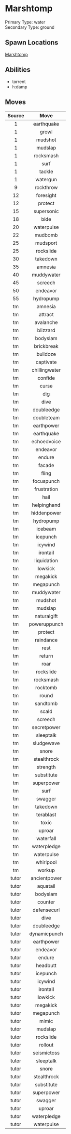 # Marshtomp  
Primary Type: water  
Secondary Type: ground  
  
## Spawn Locations  
[Marshtomp](/data/spawn_presets/marshtomp.md)  
  
## Abilities  
  * torrent
  * h:damp
  
  
## Moves  
  
| Source | Move |  
|:---:|:---:|  
| 1 | earthquake |  
| 1 | growl |  
| 1 | mudshot |  
| 1 | mudslap |  
| 1 | rocksmash |  
| 1 | surf |  
| 1 | tackle |  
| 1 | watergun |  
| 9 | rockthrow |  
| 12 | foresight |  
| 12 | protect |  
| 15 | supersonic |  
| 18 | bide |  
| 20 | waterpulse |  
| 22 | mudbomb |  
| 25 | mudsport |  
| 25 | rockslide |  
| 30 | takedown |  
| 35 | amnesia |  
| 40 | muddywater |  
| 45 | screech |  
| 50 | endeavor |  
| 55 | hydropump |  
| tm | amnesia |  
| tm | attract |  
| tm | avalanche |  
| tm | blizzard |  
| tm | bodyslam |  
| tm | brickbreak |  
| tm | bulldoze |  
| tm | captivate |  
| tm | chillingwater |  
| tm | confide |  
| tm | curse |  
| tm | dig |  
| tm | dive |  
| tm | doubleedge |  
| tm | doubleteam |  
| tm | earthpower |  
| tm | earthquake |  
| tm | echoedvoice |  
| tm | endeavor |  
| tm | endure |  
| tm | facade |  
| tm | fling |  
| tm | focuspunch |  
| tm | frustration |  
| tm | hail |  
| tm | helpinghand |  
| tm | hiddenpower |  
| tm | hydropump |  
| tm | icebeam |  
| tm | icepunch |  
| tm | icywind |  
| tm | irontail |  
| tm | liquidation |  
| tm | lowkick |  
| tm | megakick |  
| tm | megapunch |  
| tm | muddywater |  
| tm | mudshot |  
| tm | mudslap |  
| tm | naturalgift |  
| tm | poweruppunch |  
| tm | protect |  
| tm | raindance |  
| tm | rest |  
| tm | return |  
| tm | roar |  
| tm | rockslide |  
| tm | rocksmash |  
| tm | rocktomb |  
| tm | round |  
| tm | sandtomb |  
| tm | scald |  
| tm | screech |  
| tm | secretpower |  
| tm | sleeptalk |  
| tm | sludgewave |  
| tm | snore |  
| tm | stealthrock |  
| tm | strength |  
| tm | substitute |  
| tm | superpower |  
| tm | surf |  
| tm | swagger |  
| tm | takedown |  
| tm | terablast |  
| tm | toxic |  
| tm | uproar |  
| tm | waterfall |  
| tm | waterpledge |  
| tm | waterpulse |  
| tm | whirlpool |  
| tm | workup |  
| tutor | ancientpower |  
| tutor | aquatail |  
| tutor | bodyslam |  
| tutor | counter |  
| tutor | defensecurl |  
| tutor | dive |  
| tutor | doubleedge |  
| tutor | dynamicpunch |  
| tutor | earthpower |  
| tutor | endeavor |  
| tutor | endure |  
| tutor | headbutt |  
| tutor | icepunch |  
| tutor | icywind |  
| tutor | irontail |  
| tutor | lowkick |  
| tutor | megakick |  
| tutor | megapunch |  
| tutor | mimic |  
| tutor | mudslap |  
| tutor | rockslide |  
| tutor | rollout |  
| tutor | seismictoss |  
| tutor | sleeptalk |  
| tutor | snore |  
| tutor | stealthrock |  
| tutor | substitute |  
| tutor | superpower |  
| tutor | swagger |  
| tutor | uproar |  
| tutor | waterpledge |  
| tutor | waterpulse |  
  
